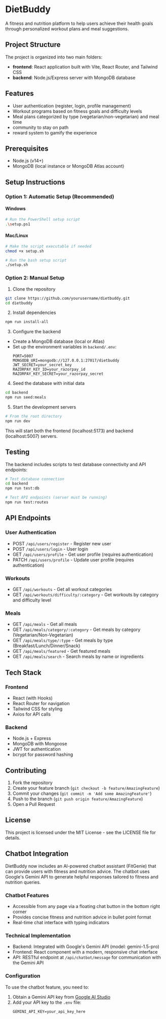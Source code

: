 # DietBuddy

A fitness and nutrition platform to help users achieve their health goals through personalized workout plans and meal suggestions.

## Project Structure

The project is organized into two main folders:

- **frontend**: React application built with Vite, React Router, and Tailwind CSS
- **backend**: Node.js/Express server with MongoDB database

## Features

- User authentication (register, login, profile management)
- Workout programs based on fitness goals and difficulty levels
- Meal plans categorized by type (vegetarian/non-vegetarian) and meal time
- community to stay on path
- reward system to gamify the experience


## Prerequisites

- Node.js (v14+)
- MongoDB (local instance or MongoDB Atlas account)

## Setup Instructions

### Option 1: Automatic Setup (Recommended)

#### Windows
```bash
# Run the PowerShell setup script
.\setup.ps1
```

#### Mac/Linux
```bash
# Make the script executable if needed
chmod +x setup.sh

# Run the bash setup script
./setup.sh
```

### Option 2: Manual Setup

1. Clone the repository
```bash
git clone https://github.com/yourusername/dietbuddy.git
cd dietbuddy
```

2. Install dependencies
```bash
npm run install-all
```

3. Configure the backend
- Create a MongoDB database (local or Atlas)
- Set up the environment variables in `backend/.env`:
  ```
  PORT=5007
  MONGODB_URI=mongodb://127.0.0.1:27017/dietbuddy
  JWT_SECRET=your_secret_key
  RAZORPAY_KEY_ID=your_razorpay_id
  RAZORPAY_KEY_SECRET=your_razorpay_secret
  ```

4. Seed the database with initial data
```bash
cd backend
npm run seed:meals
```

5. Start the development servers
```bash
# From the root directory
npm run dev
```

This will start both the frontend (localhost:5173) and backend (localhost:5007) servers.

## Testing

The backend includes scripts to test database connectivity and API endpoints:

```bash
# Test database connection
cd backend
npm run test:db

# Test API endpoints (server must be running)
npm run test:routes
```

## API Endpoints

### User Authentication
- POST `/api/users/register` - Register new user
- POST `/api/users/login` - User login
- GET `/api/users/profile` - Get user profile (requires authentication)
- PATCH `/api/users/profile` - Update user profile (requires authentication)

### Workouts
- GET `/api/workouts` - Get all workout categories
- GET `/api/workouts/difficulty/:category` - Get workouts by category and difficulty level

### Meals
- GET `/api/meals` - Get all meals
- GET `/api/meals/category/:category` - Get meals by category (Vegetarian/Non-Vegetarian)
- GET `/api/meals/type/:type` - Get meals by type (Breakfast/Lunch/Dinner/Snack)
- GET `/api/meals/featured` - Get featured meals
- GET `/api/meals/search` - Search meals by name or ingredients

## Tech Stack

### Frontend
- React (with Hooks)
- React Router for navigation
- Tailwind CSS for styling
- Axios for API calls

### Backend
- Node.js + Express
- MongoDB with Mongoose
- JWT for authentication
- bcrypt for password hashing

## Contributing

1. Fork the repository
2. Create your feature branch (`git checkout -b feature/AmazingFeature`)
3. Commit your changes (`git commit -m 'Add some AmazingFeature'`)
4. Push to the branch (`git push origin feature/AmazingFeature`)
5. Open a Pull Request

## License

This project is licensed under the MIT License - see the LICENSE file for details.

## Chatbot Integration

DietBuddy now includes an AI-powered chatbot assistant (FitGenie) that can provide users with fitness and nutrition advice. The chatbot uses Google's Gemini API to generate helpful responses tailored to fitness and nutrition queries.

### Chatbot Features
- Accessible from any page via a floating chat button in the bottom right corner
- Provides concise fitness and nutrition advice in bullet point format
- Real-time chat interface with typing indicators

### Technical Implementation
- Backend: Integrated with Google's Gemini API (model: gemini-1.5-pro)
- Frontend: React component with a modern, responsive chat interface
- API: RESTful endpoint at `/api/chatbot/message` for communication with the Gemini API

### Configuration
To use the chatbot feature, you need to:
1. Obtain a Gemini API key from [Google AI Studio](https://makersuite.google.com/)
2. Add your API key to the `.env` file:
   ```
   GEMINI_API_KEY=your_api_key_here
   ``` 
